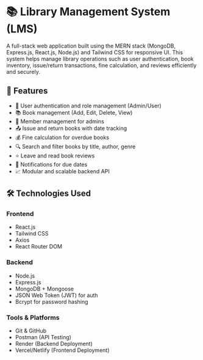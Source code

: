 # 📚 Library Management System (LMS)

A full-stack web application built using the MERN stack (MongoDB, Express.js, React.js, Node.js) and Tailwind CSS for responsive UI. This system helps manage library operations such as user authentication, book inventory, issue/return transactions, fine calculation, and reviews efficiently and securely.

## 🚀 Features

- 🔐 User authentication and role management (Admin/User)
- 📚 Book management (Add, Edit, Delete, View)
- 👥 Member management for admins
- 📤 Issue and return books with date tracking
- 💰 Fine calculation for overdue books
- 🔍 Search and filter books by title, author, genre
- ⭐ Leave and read book reviews
- 🔔 Notifications for due dates
- 📈 Modular and scalable backend API

## 🛠️ Technologies Used

### Frontend

- React.js
- Tailwind CSS
- Axios
- React Router DOM

### Backend

- Node.js
- Express.js
- MongoDB + Mongoose
- JSON Web Token (JWT) for auth
- Bcrypt for password hashing

### Tools & Platforms

- Git & GitHub
- Postman (API Testing)
- Render (Backend Deployment)
- Vercel/Netlify (Frontend Deployment)
